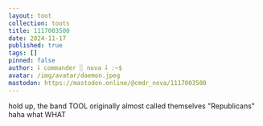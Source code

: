 ```yaml
---
layout: toot
collection: toots
title: 1117003500
date: 2024-11-17
published: true
tags: []
pinned: false
author: ⸸ commander ░ nova ⸸ :~$
avatar: /img/avatar/daemon.jpeg
mastodon: https://mastodon.online/@cmdr_nova/1117003500
---
```


hold up, the band TOOL originally almost called themselves "Republicans" haha what WHAT

